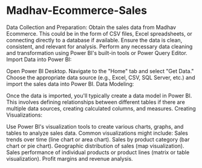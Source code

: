 # Madhav-Ecommerce-Sales

Data Collection and Preparation:
Obtain the sales data from Madhav Ecommerce. This could be in the form of CSV files, Excel spreadsheets, or connecting directly to a database if available.
Ensure the data is clean, consistent, and relevant for analysis. Perform any necessary data cleaning and transformation using Power BI's built-in tools or Power Query Editor.
Import Data into Power BI:

Open Power BI Desktop.
Navigate to the "Home" tab and select "Get Data."
Choose the appropriate data source (e.g., Excel, CSV, SQL Server, etc.) and import the sales data into Power BI.
Data Modeling:

Once the data is imported, you'll typically create a data model in Power BI. This involves defining relationships between different tables if there are multiple data sources, creating calculated columns, and measures.
Creating Visualizations:

Use Power BI's visualization tools to create various charts, graphs, and tables to analyze sales data. Common visualizations might include:
Sales trends over time (line chart or area chart).
Sales by product category (bar chart or pie chart).
Geographic distribution of sales (map visualization).
Sales performance of individual products or product lines (matrix or table visualization).
Profit margins and revenue analysis.
